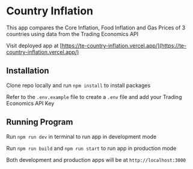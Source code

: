 # Country Inflation

This app compares the Core Inflation, Food Inflation and Gas Prices of 3 countries using data from the Trading Economics API

Visit deployed app at [https://te-country-inflation.vercel.app/](https://te-country-inflation.vercel.app/)

## Installation

Clone repo locally and run `npm install` to install packages

Refer to the `.env.example` file to create a `.env` file and add your Trading Economics API Key

## Running Program

Run `npm run dev` in terminal to run app in development mode

Run `npm run build` and `npm run start` to run app in production mode

Both development and production apps will be at `http://localhost:3000`

